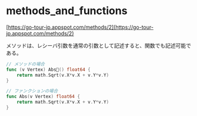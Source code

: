 # methods_and_functions

[https://go-tour-jp.appspot.com/methods/2](https://go-tour-jp.appspot.com/methods/2)

メソッドは、レシーバ引数を通常の引数として記述すると、関数でも記述可能である。

```go
// メソッドの場合
func (v Vertex) Abs() float64 {
	return math.Sqrt(v.X*v.X + v.Y*v.Y)
}

// ファンクションの場合
func Abs(v Vertex) float64 {
	return math.Sqrt(v.X*v.X + v.Y*v.Y)
}
```
